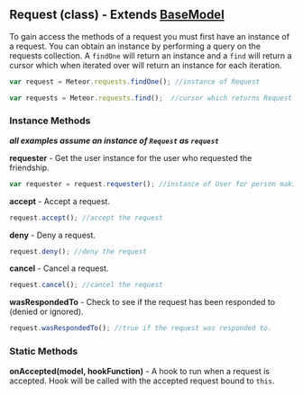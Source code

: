 ## Request (class) - Extends [BaseModel](https://github.com/copleykj/socialize-base-model)  ##

To gain access the methods of a request you must first have an instance of a request. You can obtain an instance by performing a query on the requests collection. A `findOne` will return an instance and a `find` will return a cursor which when iterated over will return an instance for each iteration.

```javascript
var request = Meteor.requests.findOne(); //instance of Request

var requests = Meteor.requests.find();  //cursor which returns Request instances
```
### Instance Methods ###

_**all examples assume an instance of `Request` as `request`**_

**requester** - Get the user instance for the user who requested the friendship.

```javascript
var requester = request.requester(); //instance of User for person making the request
```

**accept** - Accept a request.

```javascript
request.accept(); //accept the request
```

**deny** - Deny a request.

```javascript
request.deny(); //deny the request
```

**cancel** - Cancel a request.

```javascript
request.cancel(); //cancel the request
```

**wasRespondedTo** - Check to see if the request has been responded to (denied or ignored).

```javascript
request.wasRespondedTo(); //true if the request was responded to.
```

### Static Methods ###

**onAccepted(model, hookFunction)** - A hook to run when a request is accepted. Hook will be called with the accepted request bound to `this`.
